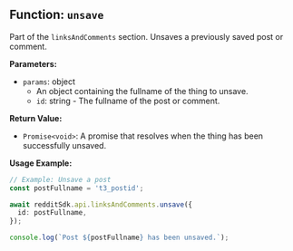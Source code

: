 ## Function: `unsave`

Part of the `linksAndComments` section. Unsaves a previously saved post or comment.

**Parameters:**

- `params`: object
  - An object containing the fullname of the thing to unsave.
  - `id`: string - The fullname of the post or comment.

**Return Value:**

- `Promise<void>`: A promise that resolves when the thing has been successfully unsaved.

**Usage Example:**

```typescript
// Example: Unsave a post
const postFullname = 't3_postid';

await redditSdk.api.linksAndComments.unsave({
  id: postFullname,
});

console.log(`Post ${postFullname} has been unsaved.`);
``` 